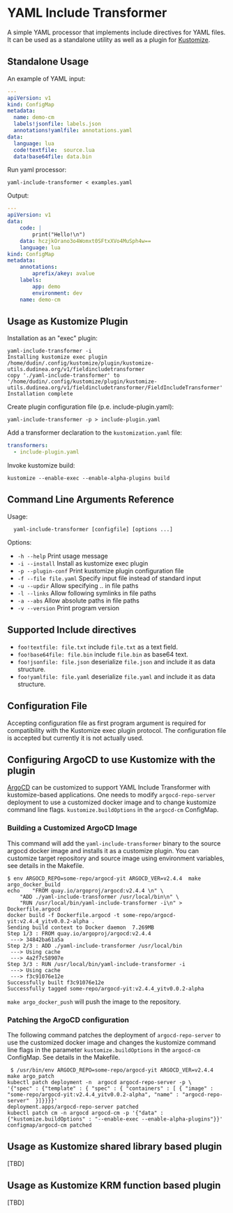 YAML Include Transformer
========================

A simple YAML processor that implements include directives for YAML
files. It can be used as a standalone utility as well as a plugin for
[Kustomize](https://kustomize.io).

## Standalone Usage

An example of YAML input:

```yaml
---
apiVersion: v1
kind: ConfigMap
metadata:
  name: demo-cm
  labels!jsonfile: labels.json
  annotations!yamlfile: annotations.yaml
data:
  language: lua
  code!textfile:  source.lua
  data!base64file: data.bin
```

Run yaml processor:

```shell
yaml-include-transformer < examples.yaml
```

Output:

```yaml
---
apiVersion: v1
data:
    code: |
        print("Hello!\n")
    data: hczjkOrano3o4Womxt0SFtxXVo4MuSph4w==
    language: lua
kind: ConfigMap
metadata:
    annotations:
        aprefix/akey: avalue
    labels:
        app: demo
        environment: dev
    name: demo-cm
```

## Usage as Kustomize Plugin

Installation as an "exec" plugin:

```shell
yaml-include-transformer -i
Installing kustomize exec plugin /home/dudin/.config/kustomize/plugin/kustomize-utils.dudinea.org/v1/fieldincludetransformer
copy './yaml-include-transformer' to '/home/dudin/.config/kustomize/plugin/kustomize-utils.dudinea.org/v1/fieldincludetransformer/FieldIncludeTransformer'
Installation complete
```

Create plugin configuration file (p.e. include-plugin.yaml):

```shell
yaml-include-transformer -p > include-plugin.yaml

```

Add a transformer declaration to the `kustomization.yaml` file:

```yaml
transformers:
  - include-plugin.yaml
```

Invoke kustomize build:

```shell
kustomize --enable-exec --enable-alpha-plugins build 
```

## Command Line Arguments Reference


Usage: 

```
  yaml-include-transformer [configfile] [options ...]
```
Options:

* `-h --help`	        Print usage message
* `-i --install`        Install as kustomize exec plugin
* `-p --plugin-conf`    Print kustomize plugin configuration file
* `-f --file file.yaml` Specify input file instead of standard input
* `-u --updir`          Allow specifying .. in file paths
* `-l --links`          Allow following symlinks in file paths
* `-a --abs`            Allow absolute paths in file paths
* `-v --version`        Print program version


## Supported Include directives

* `foo!textfile: file.txt`    include `file.txt` as a text field.
* `foo!base64file: file.bin`  include `file.bin` as base64 text.
* `foo!jsonfile: file.json`   deserialize `file.json` and include it as data structure.
* `foo!yamlfile: file.yaml`   deserialize `file.yaml` and include it as data structure.


## Configuration File

Accepting configuration file as first program argument is required for
compatibility with the Kustomize exec plugin protocol. The
configuration file is accepted but currently it is not actually used.

## Configuring ArgoCD to use Kustomize with the plugin 

[ArgoCD](https://argoproj.github.io) can be customized to support
YAML Include Transformer with kustomize-based applications. One needs
to modify `argocd-repo-server` deployment to use a customized
docker image and to change kustomize command line flags.  `kustomize.buildOptions` 
in the `argocd-cm` ConfigMap. 

### Building a Customized ArgoCD Image

This command will add the `yaml-include-transformer` binary to the
source argocd docker image and installs it as a customize plugin.  You
can customize target repository and source image using environment
variables, see details in the Makefile.


```shell
$ env ARGOCD_REPO=some-repo/argocd-yit ARGOCD_VER=v2.4.4  make argo_docker_build
echo 	"FROM quay.io/argoproj/argocd:v2.4.4 \n" \
	"ADD ./yaml-include-transformer /usr/local/bin\n" \
	"RUN /usr/local/bin/yaml-include-transformer -i\n" > Dockerfile.argocd
docker build -f Dockerfile.argocd -t some-repo/argocd-yit:v2.4.4_yitv0.0.2-alpha .
Sending build context to Docker daemon  7.269MB
Step 1/3 : FROM quay.io/argoproj/argocd:v2.4.4
 ---> 34842ba61a5a
Step 2/3 : ADD ./yaml-include-transformer /usr/local/bin
 ---> Using cache
 ---> 4a2f7c58907e
Step 3/3 : RUN /usr/local/bin/yaml-include-transformer -i
 ---> Using cache
 ---> f3c91076e12e
Successfully built f3c91076e12e
Successfully tagged some-repo/argocd-yit:v2.4.4_yitv0.0.2-alpha
```

`make argo_docker_push` will push the image to the repository.

### Patching the ArgoCD configuration

The following command patches the deployment of `argocd-repo-server` to use the customized
docker image and changes the kustomize command line flags in the parameter `kustomize.buildOptions` 
in the `argocd-cm` ConfigMap. See details in the Makefile.

```shell
 $ /usr/bin/env ARGOCD_REPO=some-repo/argocd-yit ARGOCD_VER=v2.4.4  make argo_patch
kubectl patch deployment -n  argocd argocd-repo-server -p \
'{"spec" : {"template" : { "spec" : { "containers" : [ { "image" : "some-repo/argocd-yit:v2.4.4_yitv0.0.2-alpha", "name" : "argocd-repo-server"  }]}}}}'
deployment.apps/argocd-repo-server patched
kubectl patch cm -n argocd argocd-cm -p '{"data" : {"kustomize.buildOptions" : "--enable-exec --enable-alpha-plugins"}}'
configmap/argocd-cm patched
```

## Usage as Kustomize shared library based plugin

[TBD]

## Usage as Kustomize KRM function based plugin

[TBD]







